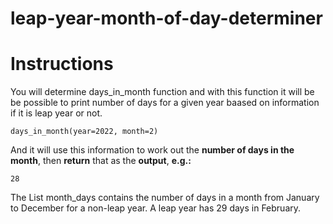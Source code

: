 # leap-year-month-of-day-determiner

# Instructions

You will determine days_in_month function and with this function it will be be possible to print number of days for a given year baased on information if it is leap year or not.

```
days_in_month(year=2022, month=2)
```

And it will use this information to work out the **number of days in the month**, then **return** that as the **output**, **e.g.:**

```
28
```

The List month_days contains the number of days in a month from January to December for a non-leap year. A leap year has 29 days in February.